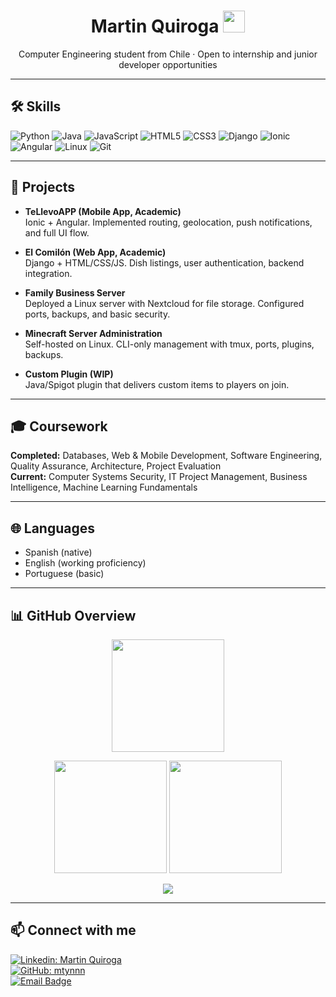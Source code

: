 <h1 align="center"><b>Martin Quiroga</b> <img src="https://media.giphy.com/media/hvRJCLFzcasrR4ia7z/giphy.gif" width="35"></h1>

<p align="center">
Computer Engineering student from Chile · Open to internship and junior developer opportunities
</p>

---

## 🛠️ Skills
![Python](https://img.shields.io/badge/python-3670A0?style=for-the-badge&logo=python&logoColor=ffdd54)
![Java](https://img.shields.io/badge/java-%23ED8B00.svg?style=for-the-badge&logo=openjdk&logoColor=white)
![JavaScript](https://img.shields.io/badge/javascript-%23323330.svg?style=for-the-badge&logo=javascript&logoColor=%23F7DF1E)
![HTML5](https://img.shields.io/badge/html5-%23E34F26.svg?style=for-the-badge&logo=html5&logoColor=white)
![CSS3](https://img.shields.io/badge/css3-%231572B6.svg?style=for-the-badge&logo=css3&logoColor=white)
![Django](https://img.shields.io/badge/django-%23092E20.svg?style=for-the-badge&logo=django&logoColor=white)
![Ionic](https://img.shields.io/badge/Ionic-%233880FF.svg?style=for-the-badge&logo=Ionic&logoColor=white)
![Angular](https://img.shields.io/badge/angular-%23DD0031.svg?style=for-the-badge&logo=angular&logoColor=white)
![Linux](https://img.shields.io/badge/Linux-FCC624?style=for-the-badge&logo=linux&logoColor=black)
![Git](https://img.shields.io/badge/Git-F05032?style=for-the-badge&logo=git&logoColor=white)

---

## 🚀 Projects

- **TeLlevoAPP (Mobile App, Academic)**  
  Ionic + Angular. Implemented routing, geolocation, push notifications, and full UI flow.  

- **El Comilón (Web App, Academic)**  
  Django + HTML/CSS/JS. Dish listings, user authentication, backend integration.  

- **Family Business Server**  
  Deployed a Linux server with Nextcloud for file storage. Configured ports, backups, and basic security.  

- **Minecraft Server Administration**  
  Self-hosted on Linux. CLI-only management with tmux, ports, plugins, backups.  

- **Custom Plugin (WIP)**  
  Java/Spigot plugin that delivers custom items to players on join.  

---

## 🎓 Coursework

**Completed:** Databases, Web & Mobile Development, Software Engineering, Quality Assurance, Architecture, Project Evaluation  
**Current:** Computer Systems Security, IT Project Management, Business Intelligence, Machine Learning Fundamentals  

---

## 🌐 Languages
- Spanish (native)  
- English (working proficiency)  
- Portuguese (basic)  

---

## 📊 GitHub Overview  

<p align="center">
  <img src="https://github-readme-streak-stats.herokuapp.com/?user=mtynnn&theme=react&hide_border=true" height="180px"/>
</p>

<p align="center">
  <img src="https://github-readme-stats.vercel.app/api?username=mtynnn&show_icons=true&count_private=true&theme=react&hide_border=true" height="180px"/>
  <img src="https://github-readme-stats.vercel.app/api/top-langs/?username=mtynnn&layout=compact&theme=react&hide_border=true" height="180px"/>
</p>

<p align="center">
  <img src="https://github-profile-trophy.vercel.app/?username=mtynnn&theme=algolia&no-frame=true&row=1&column=6" />
</p>

---

## 📫 Connect with me
[![Linkedin: Martin Quiroga](https://img.shields.io/badge/LinkedIn-0A66C2.svg?style=for-the-badge&logo=LinkedIn&logoColor=white)](https://www.linkedin.com/in/martin-quiroga-ulloa)  
[![GitHub: mtynnn](https://img.shields.io/badge/GitHub-100000?style=for-the-badge&logo=github&logoColor=white)](https://github.com/mtynnn)  
[![Email Badge](https://img.shields.io/badge/Gmail-EA4335.svg?style=for-the-badge&logo=Gmail&logoColor=white)](mailto:ma.quirogau@duocuc.cl)  
